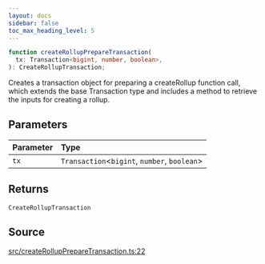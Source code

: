 ```yaml
---
layout: docs
sidebar: false
toc_max_heading_level: 5
---
```


```ts
function createRollupPrepareTransaction(
  tx: Transaction<bigint, number, boolean>,
): CreateRollupTransaction;
```

Creates a transaction object for preparing a createRollup function call,
which extends the base Transaction type and includes a method to retrieve the
inputs for creating a rollup.

## Parameters

| Parameter | Type                                           |
| :-------- | :--------------------------------------------- |
| `tx`      | `Transaction`\<`bigint`, `number`, `boolean`\> |

## Returns

`CreateRollupTransaction`

## Source

[src/createRollupPrepareTransaction.ts:22](https://github.com/OffchainLabs/arbitrum-orbit-sdk/blob/cfcbd32d6879cf7817a33b24f062a0fd879ea257/src/createRollupPrepareTransaction.ts#L22)
